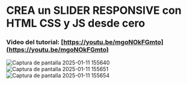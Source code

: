# CREA un SLIDER RESPONSIVE con HTML CSS y JS desde cero
### Video del tutorial: [https://youtu.be/mgoNOkFGmto](https://youtu.be/mgoNOkFGmto)

![Captura de pantalla 2025-01-11 155640](https://github.com/user-attachments/assets/a7b10949-111c-4257-bb89-25b6a6aae210)
![Captura de pantalla 2025-01-11 155651](https://github.com/user-attachments/assets/df833c3b-8cc6-4760-a94c-f56a4201e9fd)
![Captura de pantalla 2025-01-11 155654](https://github.com/user-attachments/assets/3987343b-31e8-446d-8b4f-926f5f859f3a)




